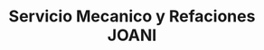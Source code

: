 ---
title: "Servicio Mecanico y Refaciones JOANI"
url: /nezahualcoyotl/servicio-mecanico-y-refaciones-joani/
shop: reparación de automóviles
---